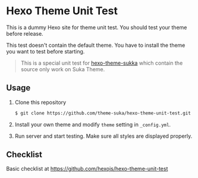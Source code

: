 # Hexo Theme Unit Test

This is a dummy Hexo site for theme unit test. You should test your theme before release.

This test doesn't contain the default theme. You have to install the theme you want to test before starting.

> This is a special unit test for [hexo-theme-sukka](https://github.com/SukkaW/hexo-theme-suka) which contain the source only work on Suka Theme.

## Usage

1. Clone this repository

    ``` bash
    $ git clone https://github.com/theme-suka/hexo-theme-unit-test.git
    ```

2. Install your own theme and modify `theme` setting in `_config.yml`.
3. Run server and start testing. Make sure all styles are displayed properly.

## Checklist

Basic checklist at https://github.com/hexojs/hexo-theme-unit-test
